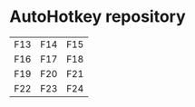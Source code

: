# AutoHotkey repository

|      |      |      |
| ---- | ---- | ---- |
| F13  | F14  | F15  |
| F16  | F17  | F18  |
| F19  | F20  | F21  |
| F22  | F23  | F24  |

